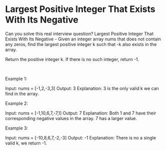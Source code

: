 # Largest Positive Integer That Exists With Its Negative

Can you solve this real interview question? Largest Positive Integer That Exists With Its Negative - Given an integer array nums that does not contain any zeros, find the largest positive integer k such that -k also exists in the array.

Return the positive integer k. If there is no such integer, return -1.

 

Example 1:


Input: nums = [-1,2,-3,3]
Output: 3
Explanation: 3 is the only valid k we can find in the array.


Example 2:


Input: nums = [-1,10,6,7,-7,1]
Output: 7
Explanation: Both 1 and 7 have their corresponding negative values in the array. 7 has a larger value.


Example 3:


Input: nums = [-10,8,6,7,-2,-3]
Output: -1
Explanation: There is no a single valid k, we return -1.